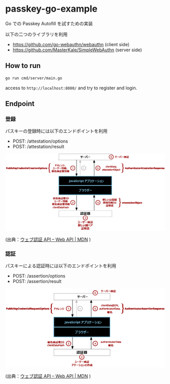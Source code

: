# passkey-go-example

Go での Passkey Autofill を試すための実装

以下の二つのライブラリを利用

- https://github.com/go-webauthn/webauthn (client side)
- https://github.com/MasterKale/SimpleWebAuthn (server side)

## How to run

```bash
go run cmd/server/main.go
```

access to `http://localhost:8080/` and try to register and login.

## Endpoint

### 登録

パスキーの登録時には以下のエンドポイントを利用

- POST: /attestation/options
- POST: /attestation/result

![](./images/register.png)

(出典：[ウェブ認証 API – Web API | MDN](https://developer.mozilla.org/ja/docs/Web/API/Web_Authentication_API) )

### 認証

パスキーによる認証時には以下のエンドポイントを利用

- POST: /assertion/options
- POST: /assertion/result

![](./images/authentication.png)

(出典：[ウェブ認証 API – Web API | MDN](https://developer.mozilla.org/ja/docs/Web/API/Web_Authentication_API) )

